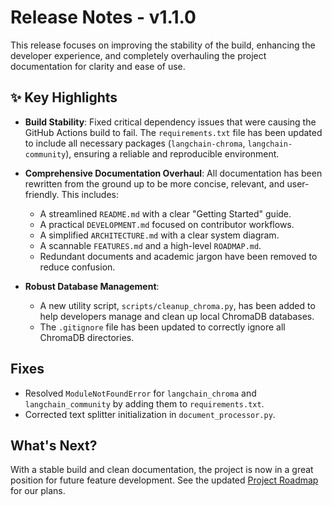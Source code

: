 # Release Notes - v1.1.0

This release focuses on improving the stability of the build, enhancing the developer experience, and completely overhauling the project documentation for clarity and ease of use.

## ✨ Key Highlights

-   **Build Stability**: Fixed critical dependency issues that were causing the GitHub Actions build to fail. The `requirements.txt` file has been updated to include all necessary packages (`langchain-chroma`, `langchain-community`), ensuring a reliable and reproducible environment.

-   **Comprehensive Documentation Overhaul**: All documentation has been rewritten from the ground up to be more concise, relevant, and user-friendly. This includes:
    -   A streamlined `README.md` with a clear "Getting Started" guide.
    -   A practical `DEVELOPMENT.md` focused on contributor workflows.
    -   A simplified `ARCHITECTURE.md` with a clear system diagram.
    -   A scannable `FEATURES.md` and a high-level `ROADMAP.md`.
    -   Redundant documents and academic jargon have been removed to reduce confusion.

-   **Robust Database Management**:
    -   A new utility script, `scripts/cleanup_chroma.py`, has been added to help developers manage and clean up local ChromaDB databases.
    -   The `.gitignore` file has been updated to correctly ignore all ChromaDB directories.

## Fixes

-   Resolved `ModuleNotFoundError` for `langchain_chroma` and `langchain_community` by adding them to `requirements.txt`.
-   Corrected text splitter initialization in `document_processor.py`.

## What's Next?

With a stable build and clean documentation, the project is now in a great position for future feature development. See the updated [Project Roadmap](ROADMAP.md) for our plans. 